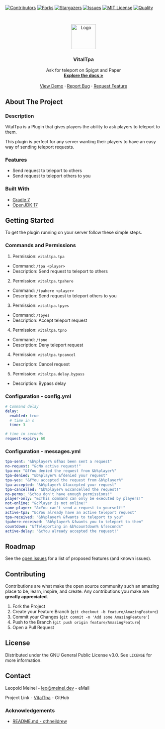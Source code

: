 <!-- PROJECT SHIELDS -->

[![Contributors][contributors-shield]][contributors-url]
[![Forks][forks-shield]][forks-url]
[![Stargazers][stars-shield]][stars-url]
[![Issues][issues-shield]][issues-url]
[![MIT License][license-shield]][license-url]
[![Quality][quality-shield]][quality-url]

<!-- PROJECT LOGO -->
<!--suppress ALL -->
<br />
<p align="center">
  <a href="https://github.com/LeoMeinel/vitaltpa">
    <img src="images/logo.png" alt="Logo" width="80" height="80">
  </a>

<h3 align="center">VitalTpa</h3>

  <p align="center">
    Ask for teleport on Spigot and Paper
    <br />
    <a href="https://github.com/LeoMeinel/vitaltpa"><strong>Explore the docs »</strong></a>
    <br />
    <br />
    <a href="https://github.com/LeoMeinel/vitaltpa">View Demo</a>
    ·
    <a href="https://github.com/LeoMeinel/vitaltpa/issues">Report Bug</a>
    ·
    <a href="https://github.com/LeoMeinel/vitaltpa/issues">Request Feature</a>
  </p>

<!-- ABOUT THE PROJECT -->

## About The Project

### Description

VitalTpa is a Plugin that gives players the ability to ask players to teleport to them.

This plugin is perfect for any server wanting their players to have an easy way of sending teleport requests.

### Features

- Send request to teleport to others
- Send request to teleport others to you

### Built With

- [Gradle 7](https://docs.gradle.org/7.5.1/release-notes.html)
- [OpenJDK 17](https://openjdk.java.net/projects/jdk/17/)

<!-- GETTING STARTED -->

## Getting Started

To get the plugin running on your server follow these simple steps.

### Commands and Permissions

1. Permission: `vitaltpa.tpa`

- Command: `/tpa <player>`
- Description: Send request to teleport to others

2. Permission: `vitaltpa.tpahere`

- Command: `/tpahere <player>`
- Description: Send request to teleport others to you

3. Permission: `vitaltpa.tpyes`

- Command: `/tpyes`
- Description: Accept teleport request

4. Permission: `vitaltpa.tpno`

- Command: `/tpno`
- Description: Deny teleport request

4. Permission: `vitaltpa.tpcancel`

- Description: Cancel request

5. Permission: `vitaltpa.delay.bypass`

- Description: Bypass delay

### Configuration - config.yml

```yaml
# Command delay
delay:
  enabled: true
  # time in s
  time: 3

# time in seconds
request-expiry: 60
```

### Configuration - messages.yml

```yaml
tpa-sent: "&b%player% &fhas been sent a request"
no-request: "&cNo active request!"
tpa-no: "&fYou denied the request from &b%player%"
tpa-denied: "&b%player% &fdenied your request"
tpa-yes: "&fYou accepted the request from &b%player%"
tpa-accepted: "&b%player% &faccepted your request"
tpa-cancelled: "&b%player% &ccancelled the request!"
no-perms: "&cYou don't have enough permissions!"
player-only: "&cThis command can only be executed by players!"
not-online: "&cPlayer is not online!"
same-player: "&cYou can't send a request to yourself!"
active-tpa: "&cYou already have an active teleport request"
tpa-received: "&b%player% &fwants to teleport to you"
tpahere-received: "&b%player% &fwants you to teleport to them"
countdown: "&fTeleporting in &b%countdown% &fseconds"
active-delay: "&cYou already accepted the request!"
```

<!-- ROADMAP -->

## Roadmap

See the [open issues](https://github.com/LeoMeinel/vitaltpa/issues) for a list of proposed features (and known
issues).

<!-- CONTRIBUTING -->

## Contributing

Contributions are what make the open source community such an amazing place to be, learn, inspire, and create. Any
contributions you make are **greatly appreciated**.

1. Fork the Project
2. Create your Feature Branch (`git checkout -b feature/AmazingFeature`)
3. Commit your Changes (`git commit -m 'Add some AmazingFeature'`)
4. Push to the Branch (`git push origin feature/AmazingFeature`)
5. Open a Pull Request

<!-- LICENSE -->

## License

Distributed under the GNU General Public License v3.0. See `LICENSE` for more information.

<!-- CONTACT -->

## Contact

Leopold Meinel - [leo@meinel.dev](mailto:leo@meinel.dev) - eMail

Project Link - [VitalTpa](https://github.com/LeoMeinel/vitaltpa) - GitHub

<!-- ACKNOWLEDGEMENTS -->

### Acknowledgements

- [README.md - othneildrew](https://github.com/othneildrew/Best-README-Template)

<!-- MARKDOWN LINKS & IMAGES -->

[contributors-shield]: https://img.shields.io/github/contributors-anon/LeoMeinel/vitaltpa?style=for-the-badge
[contributors-url]: https://github.com/LeoMeinel/vitaltpa/graphs/contributors
[forks-shield]: https://img.shields.io/github/forks/LeoMeinel/vitaltpa?label=Forks&style=for-the-badge
[forks-url]: https://github.com/LeoMeinel/vitaltpa/network/members
[stars-shield]: https://img.shields.io/github/stars/LeoMeinel/vitaltpa?style=for-the-badge
[stars-url]: https://github.com/LeoMeinel/vitaltpa/stargazers
[issues-shield]: https://img.shields.io/github/issues/LeoMeinel/vitaltpa?style=for-the-badge
[issues-url]: https://github.com/LeoMeinel/vitaltpa/issues
[license-shield]: https://img.shields.io/github/license/LeoMeinel/vitaltpa?style=for-the-badge
[license-url]: https://github.com/LeoMeinel/vitaltpa/blob/main/LICENSE
[quality-shield]: https://img.shields.io/codefactor/grade/github/LeoMeinel/vitaltpa?style=for-the-badge
[quality-url]: https://www.codefactor.io/repository/github/LeoMeinel/vitaltpa
